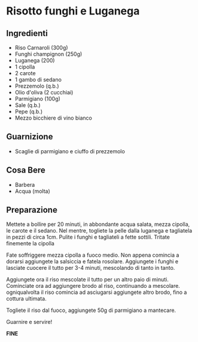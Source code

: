 # Risotto funghi e Luganega

## Ingredienti

-	Riso Carnaroli (300g)
-	Funghi champignon (250g)
-	Luganega (200)
-	1 cipolla
-	2 carote
-	1 gambo di sedano
-	Prezzemolo (q.b.)
-	Olio d'oliva (2 cucchiai)
-	Parmigiano (100g)
-	Sale (q.b.)
-	Pepe (q.b.)
-	Mezzo bicchiere di vino bianco

## Guarnizione

-	Scaglie di parmigiano e ciuffo di prezzemolo

## Cosa Bere

-	Barbera
-	Acqua (molta)

## Preparazione

Mettete a bollire per 20 minuti, in abbondante acqua salata, mezza cipolla, le carote e il sedano.
Nel mentre, togliete la pelle dalla luganega e tagliatela in pezzi di circa 1cm. Pulite i funghi e tagliateli a fette sottili. Tritate finemente la cipolla

Fate soffriggere mezza cipolla a fuoco medio. Non appena comincia a dorarsi aggiungete la salsiccia e fatela rosolare.
Aggiungete i funghi e lasciate cuocere il tutto per 3-4 minuti, mescolando di tanto in tanto.

Aggiungete ora il riso mescolate il tutto per un altro paio di minuti.
Cominciate ora ad aggiungere brodo al riso, continuando a mescolare. ogniqualvolta il riso comincia ad asciugarsi aggiungete altro brodo, fino a cottura ultimata.

Togliete il riso dal fuoco, aggiungete 50g di parmigiano a mantecare.

Guarnire e servire!

**FINE**








